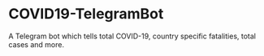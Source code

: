 # COVID19-TelegramBot
A Telegram bot which tells total COVID-19, country specific fatalities, total cases and more.
